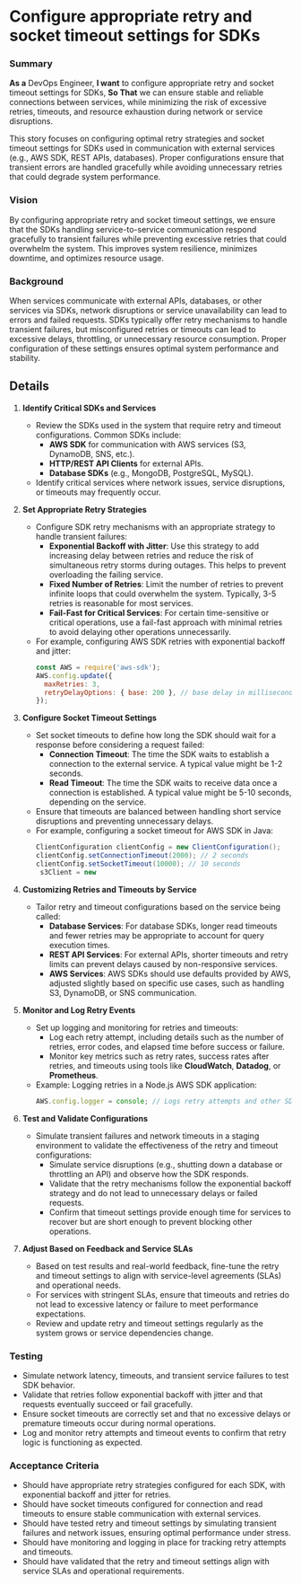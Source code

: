 
# Configure appropriate retry and socket timeout settings for SDKs
### Summary
**As a** DevOps Engineer, **I want** to configure appropriate retry and socket timeout settings for SDKs, **So That** we can ensure stable and reliable connections between services, while minimizing the risk of excessive retries, timeouts, and resource exhaustion during network or service disruptions.

This story focuses on configuring optimal retry strategies and socket timeout settings for SDKs used in communication with external services (e.g., AWS SDK, REST APIs, databases). Proper configurations ensure that transient errors are handled gracefully while avoiding unnecessary retries that could degrade system performance.

### Vision
By configuring appropriate retry and socket timeout settings, we ensure that the SDKs handling service-to-service communication respond gracefully to transient failures while preventing excessive retries that could overwhelm the system. This improves system resilience, minimizes downtime, and optimizes resource usage.

### Background
When services communicate with external APIs, databases, or other services via SDKs, network disruptions or service unavailability can lead to errors and failed requests. SDKs typically offer retry mechanisms to handle transient failures, but misconfigured retries or timeouts can lead to excessive delays, throttling, or unnecessary resource consumption. Proper configuration of these settings ensures optimal system performance and stability.

## Details

1. **Identify Critical SDKs and Services**
   - Review the SDKs used in the system that require retry and timeout configurations. Common SDKs include:
     - **AWS SDK** for communication with AWS services (S3, DynamoDB, SNS, etc.).
     - **HTTP/REST API Clients** for external APIs.
     - **Database SDKs** (e.g., MongoDB, PostgreSQL, MySQL).
   - Identify critical services where network issues, service disruptions, or timeouts may frequently occur.

2. **Set Appropriate Retry Strategies**
   - Configure SDK retry mechanisms with an appropriate strategy to handle transient failures:
     - **Exponential Backoff with Jitter**: Use this strategy to add increasing delay between retries and reduce the risk of simultaneous retry storms during outages. This helps to prevent overloading the failing service.
     - **Fixed Number of Retries**: Limit the number of retries to prevent infinite loops that could overwhelm the system. Typically, 3-5 retries is reasonable for most services.
     - **Fail-Fast for Critical Services**: For certain time-sensitive or critical operations, use a fail-fast approach with minimal retries to avoid delaying other operations unnecessarily.
   - For example, configuring AWS SDK retries with exponential backoff and jitter:
     ```javascript
     const AWS = require('aws-sdk');
     AWS.config.update({
       maxRetries: 3,
       retryDelayOptions: { base: 200 }, // base delay in milliseconds
     });
     ```

3. **Configure Socket Timeout Settings**
   - Set socket timeouts to define how long the SDK should wait for a response before considering a request failed:
     - **Connection Timeout**: The time the SDK waits to establish a connection to the external service. A typical value might be 1-2 seconds.
     - **Read Timeout**: The time the SDK waits to receive data once a connection is established. A typical value might be 5-10 seconds, depending on the service.
   - Ensure that timeouts are balanced between handling short service disruptions and preventing unnecessary delays.
   - For example, configuring a socket timeout for AWS SDK in Java:
     ```java
     ClientConfiguration clientConfig = new ClientConfiguration();
     clientConfig.setConnectionTimeout(2000); // 2 seconds
     clientConfig.setSocketTimeout(10000); // 10 seconds
      s3Client = new
     ```

4. **Customizing Retries and Timeouts by Service**
   - Tailor retry and timeout configurations based on the service being called:
     - **Database Services**: For database SDKs, longer read timeouts and fewer retries may be appropriate to account for query execution times.
     - **REST API Services**: For external APIs, shorter timeouts and retry limits can prevent delays caused by non-responsive services.
     - **AWS Services**: AWS SDKs should use defaults provided by AWS, adjusted slightly based on specific use cases, such as handling S3, DynamoDB, or SNS communication.

5. **Monitor and Log Retry Events**
   - Set up logging and monitoring for retries and timeouts:
     - Log each retry attempt, including details such as the number of retries, error codes, and elapsed time before success or failure.
     - Monitor key metrics such as retry rates, success rates after retries, and timeouts using tools like **CloudWatch**, **Datadog**, or **Prometheus**.
   - Example: Logging retries in a Node.js AWS SDK application:
     ```javascript
     AWS.config.logger = console; // Logs retry attempts and other SDK events
     ```

6. **Test and Validate Configurations**
   - Simulate transient failures and network timeouts in a staging environment to validate the effectiveness of the retry and timeout configurations:
     - Simulate service disruptions (e.g., shutting down a database or throttling an API) and observe how the SDK responds.
     - Validate that the retry mechanisms follow the exponential backoff strategy and do not lead to unnecessary delays or failed requests.
     - Confirm that timeout settings provide enough time for services to recover but are short enough to prevent blocking other operations.

7. **Adjust Based on Feedback and Service SLAs**
   - Based on test results and real-world feedback, fine-tune the retry and timeout settings to align with service-level agreements (SLAs) and operational needs.
   - For services with stringent SLAs, ensure that timeouts and retries do not lead to excessive latency or failure to meet performance expectations.
   - Review and update retry and timeout settings regularly as the system grows or service dependencies change.

### Testing
- Simulate network latency, timeouts, and transient service failures to test SDK behavior.
- Validate that retries follow exponential backoff with jitter and that requests eventually succeed or fail gracefully.
- Ensure socket timeouts are correctly set and that no excessive delays or premature timeouts occur during normal operations.
- Log and monitor retry attempts and timeout events to confirm that retry logic is functioning as expected.

### Acceptance Criteria
- Should have appropriate retry strategies configured for each SDK, with exponential backoff and jitter for retries.
- Should have socket timeouts configured for connection and read timeouts to ensure stable communication with external services.
- Should have tested retry and timeout settings by simulating transient failures and network issues, ensuring optimal performance under stress.
- Should have monitoring and logging in place for tracking retry attempts and timeouts.
- Should have validated that the retry and timeout settings align with service SLAs and operational requirements.
